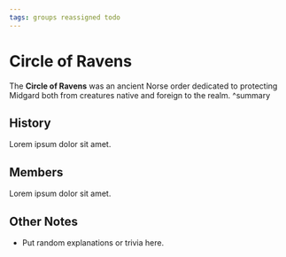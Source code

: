 ```yaml
---
tags: groups reassigned todo
---
```

# Circle of Ravens
The **Circle of Ravens** was an ancient Norse order dedicated to protecting Midgard both from creatures native and foreign to the realm.
^summary

## History
Lorem ipsum dolor sit amet.

## Members
Lorem ipsum dolor sit amet.

## Other Notes
- Put random explanations or trivia here.
